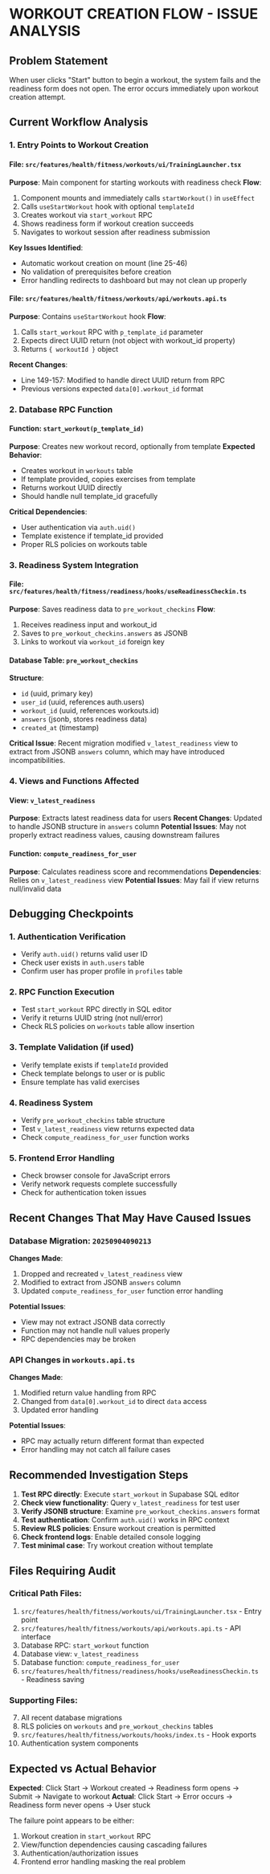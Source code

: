 # WORKOUT CREATION FLOW - ISSUE ANALYSIS

## Problem Statement
When user clicks "Start" button to begin a workout, the system fails and the readiness form does not open. The error occurs immediately upon workout creation attempt.

## Current Workflow Analysis

### 1. Entry Points to Workout Creation

#### File: `src/features/health/fitness/workouts/ui/TrainingLauncher.tsx`
**Purpose**: Main component for starting workouts with readiness check
**Flow**:
1. Component mounts and immediately calls `startWorkout()` in `useEffect`
2. Calls `useStartWorkout` hook with optional `templateId`
3. Creates workout via `start_workout` RPC
4. Shows readiness form if workout creation succeeds
5. Navigates to workout session after readiness submission

**Key Issues Identified**:
- Automatic workout creation on mount (line 25-46)
- No validation of prerequisites before creation
- Error handling redirects to dashboard but may not clean up properly

#### File: `src/features/health/fitness/workouts/api/workouts.api.ts`
**Purpose**: Contains `useStartWorkout` hook
**Flow**:
1. Calls `start_workout` RPC with `p_template_id` parameter
2. Expects direct UUID return (not object with workout_id property)
3. Returns `{ workoutId }` object

**Recent Changes**:
- Line 149-157: Modified to handle direct UUID return from RPC
- Previous versions expected `data[0].workout_id` format

### 2. Database RPC Function

#### Function: `start_workout(p_template_id)`
**Purpose**: Creates new workout record, optionally from template
**Expected Behavior**:
- Creates workout in `workouts` table
- If template provided, copies exercises from template
- Returns workout UUID directly
- Should handle null template_id gracefully

**Critical Dependencies**:
- User authentication via `auth.uid()`
- Template existence if template_id provided
- Proper RLS policies on workouts table

### 3. Readiness System Integration

#### File: `src/features/health/fitness/readiness/hooks/useReadinessCheckin.ts`
**Purpose**: Saves readiness data to `pre_workout_checkins`
**Flow**:
1. Receives readiness input and workout_id
2. Saves to `pre_workout_checkins.answers` as JSONB
3. Links to workout via `workout_id` foreign key

#### Database Table: `pre_workout_checkins`
**Structure**:
- `id` (uuid, primary key)
- `user_id` (uuid, references auth.users)
- `workout_id` (uuid, references workouts.id)
- `answers` (jsonb, stores readiness data)
- `created_at` (timestamp)

**Critical Issue**: Recent migration modified `v_latest_readiness` view to extract from JSONB `answers` column, which may have introduced incompatibilities.

### 4. Views and Functions Affected

#### View: `v_latest_readiness`
**Purpose**: Extracts latest readiness data for users
**Recent Changes**: Updated to handle JSONB structure in `answers` column
**Potential Issues**: May not properly extract readiness values, causing downstream failures

#### Function: `compute_readiness_for_user`
**Purpose**: Calculates readiness score and recommendations
**Dependencies**: Relies on `v_latest_readiness` view
**Potential Issues**: May fail if view returns null/invalid data

## Debugging Checkpoints

### 1. Authentication Verification
- Verify `auth.uid()` returns valid user ID
- Check user exists in `auth.users` table
- Confirm user has proper profile in `profiles` table

### 2. RPC Function Execution
- Test `start_workout` RPC directly in SQL editor
- Verify it returns UUID string (not null/error)
- Check RLS policies on `workouts` table allow insertion

### 3. Template Validation (if used)
- Verify template exists if `templateId` provided
- Check template belongs to user or is public
- Ensure template has valid exercises

### 4. Readiness System
- Verify `pre_workout_checkins` table structure
- Test `v_latest_readiness` view returns expected data
- Check `compute_readiness_for_user` function works

### 5. Frontend Error Handling
- Check browser console for JavaScript errors
- Verify network requests complete successfully
- Check for authentication token issues

## Recent Changes That May Have Caused Issues

### Database Migration: `20250904090213`
**Changes Made**:
1. Dropped and recreated `v_latest_readiness` view
2. Modified to extract from JSONB `answers` column
3. Updated `compute_readiness_for_user` function error handling

**Potential Issues**:
- View may not extract JSONB data correctly
- Function may not handle null values properly
- RPC dependencies may be broken

### API Changes in `workouts.api.ts`
**Changes Made**:
1. Modified return value handling from RPC
2. Changed from `data[0].workout_id` to direct `data` access
3. Updated error handling

**Potential Issues**:
- RPC may actually return different format than expected
- Error handling may not catch all failure cases

## Recommended Investigation Steps

1. **Test RPC directly**: Execute `start_workout` in Supabase SQL editor
2. **Check view functionality**: Query `v_latest_readiness` for test user
3. **Verify JSONB structure**: Examine `pre_workout_checkins.answers` format
4. **Test authentication**: Confirm `auth.uid()` works in RPC context
5. **Review RLS policies**: Ensure workout creation is permitted
6. **Check frontend logs**: Enable detailed console logging
7. **Test minimal case**: Try workout creation without template

## Files Requiring Audit

### Critical Path Files:
1. `src/features/health/fitness/workouts/ui/TrainingLauncher.tsx` - Entry point
2. `src/features/health/fitness/workouts/api/workouts.api.ts` - API interface  
3. Database RPC: `start_workout` function
4. Database view: `v_latest_readiness`
5. Database function: `compute_readiness_for_user`
6. `src/features/health/fitness/readiness/hooks/useReadinessCheckin.ts` - Readiness saving

### Supporting Files:
7. All recent database migrations
8. RLS policies on `workouts` and `pre_workout_checkins` tables
9. `src/features/health/fitness/workouts/hooks/index.ts` - Hook exports
10. Authentication system components

## Expected vs Actual Behavior

**Expected**: Click Start → Workout created → Readiness form opens → Submit → Navigate to workout
**Actual**: Click Start → Error occurs → Readiness form never opens → User stuck

The failure point appears to be either:
1. Workout creation in `start_workout` RPC
2. View/function dependencies causing cascading failures
3. Authentication/authorization issues
4. Frontend error handling masking the real problem